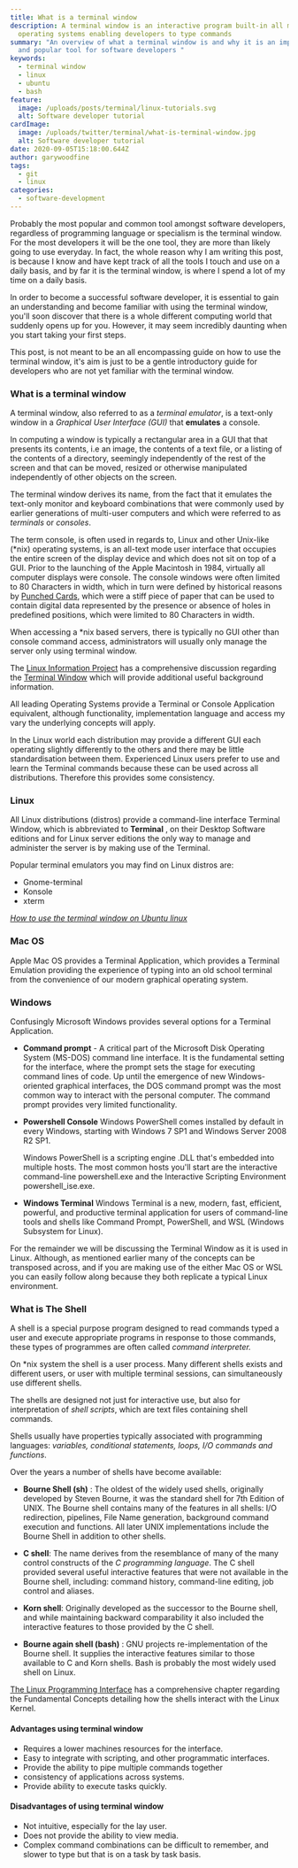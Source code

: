 ```yaml
---
title: What is a terminal window
description: A terminal window is an interactive program built-in all major
  operating systems enabling developers to type commands
summary: "An overview of what a terminal window is and why it is an important
  and popular tool for software developers "
keywords:
  - terminal window
  - linux
  - ubuntu
  - bash
feature:
  image: /uploads/posts/terminal/linux-tutorials.svg
  alt: Software developer tutorial
cardImage:
  image: /uploads/twitter/terminal/what-is-terminal-window.jpg
  alt: Software developer tutorial
date: 2020-09-05T15:18:00.644Z
author: garywoodfine
tags:
  - git
  - linux
categories:
  - software-development
---
```

Probably the most popular and common tool amongst software developers, regardless of programming language or specialism is the terminal window.  For the most developers it will be the one tool, they are more than likely going to use everyday. In fact, the whole reason why I am writing this post, is because I know and have kept track of all the tools I touch and use on a daily basis, and by far it is the terminal window, is where I spend a lot of my time on a daily basis.

In order to become a successful software developer, it is essential to gain an understanding and become familiar with using the terminal window, you'll soon discover that there is a whole different computing world that suddenly opens up for you.  However, it may seem incredibly daunting when you start taking your first steps.

This post, is not meant to be an all encompassing guide on how to use the terminal window,  it's aim is just to be a gentle introductory guide for developers who are not yet familiar with the terminal window.

### What is a terminal window

A terminal window, also referred to as a *terminal emulator*, is a text-only window in a *Graphical User Interface (GUI)* that **emulates** a console.   

In computing a window is typically a rectangular area in a GUI that that presents its contents, i.e an image, the contents of a text file, or a listing of the contents of a directory, seemingly independently of the rest of the screen and that can be moved, resized or otherwise manipulated independently of other objects on the screen.

The terminal window derives its name, from the fact that it emulates the text-only monitor and keyboard combinations that were commonly used by earlier generations of multi-user computers and which were referred to as *terminals* or *consoles*.

The term console, is often used in regards to, Linux and other Unix-like (*nix) operating systems, is an all-text mode user interface that occupies the entire screen of the display device and which does not sit on top of a GUI. Prior to the launching of the Apple Macintosh in 1984, virtually all computer displays were console. The console windows were often limited
to 80 Characters in width, which in turn were defined by historical reasons by [Punched Cards](https://en.wikipedia.org/wiki/Punched_card#IBM_80-column_punched_card_formats_and_character_codes "Punched Card | Wikipedia"), which were a stiff piece of paper that can be used to contain digital data represented by the presence or absence of holes in predefined positions, which were limited to 80 Characters in width.

When accessing a *nix based servers, there is typically no GUI other than console command access, administrators will usually only manage the server only using terminal window.

The [Linux Information Project](http://www.linfo.org/index.html) has a comprehensive discussion regarding the [Terminal Window](http://www.linfo.org/terminal_window.html)
 which will provide additional useful background information.

All leading Operating Systems provide a Terminal or Console Application equivalent,  although functionality, implementation language and access my vary the underlying concepts will apply. 

In the Linux world each distribution may provide a different GUI each operating slightly differently to the others and there may be little standardisation between them. Experienced Linux users prefer to use and learn the Terminal commands because these can be used across all distributions. Therefore this provides some consistency. 

### Linux

All Linux distributions (distros) provide a command-line interface Terminal Window, which is abbreviated to **Terminal** , on their Desktop Software editions and for Linux server editions the only way to manage and administer the server is by making use of the Terminal.  

Popular terminal emulators you may find on Linux distros are:
* Gnome-terminal
* Konsole
* xterm

*[How to use the terminal window on Ubuntu linux](https://geekiam.io/how-to-use-the-linux-terminal-window-on-ubuntu/)*

### Mac OS

Apple Mac OS provides a Terminal Application, which provides a Terminal Emulation providing the experience of typing into an old school terminal from the convenience of our modern graphical operating system.

### Windows

Confusingly Microsoft Windows provides several options for a Terminal Application.

* **Command prompt** - A critical part of the Microsoft Disk Operating System (MS-DOS) command line interface. It is the fundamental setting for the interface, where the prompt sets the stage for executing command lines of code. Up until the emergence of new Windows-oriented graphical interfaces, the DOS command prompt was the most common way to interact with the personal computer.  The command prompt provides very limited functionality.

* **Powershell Console**
  Windows PowerShell comes installed by default in every Windows, starting with Windows 7 SP1 and Windows Server 2008 R2 SP1. 

  Windows PowerShell is a scripting engine .DLL that's embedded into multiple hosts. The most common hosts you'll start are the interactive command-line powershell.exe and the Interactive Scripting Environment powershell_ise.exe.
  
* **Windows Terminal**
  Windows Terminal is a new, modern, fast, efficient, powerful, and productive terminal application for users of command-line tools and shells like Command Prompt, PowerShell, and WSL (Windows Subsystem for Linux).

For the remainder we will be discussing the Terminal Window as it is used in Linux.  Although, as mentioned earlier many of the concepts can be transposed across, and if you are making use of the either Mac OS or WSL you can easily follow along because they both replicate a typical Linux environment.

### What is The Shell

A shell is a special purpose program designed to read commands typed a user and execute appropriate programs in response to those commands, these types of programmes are often called *command interpreter.*

On *nix system the shell is a user process. Many different shells exists and different users, or user with multiple terminal sessions, can simultaneously use different shells.

The shells are designed not just for interactive use, but also for interpretation of *shell scripts*, which are text files containing shell commands. 

Shells usually have properties typically associated with programming languages: *variables, conditional statements, loops, I/O commands and functions*. 

Over the years a number of shells have become available:

* **Bourne Shell (sh)** : The oldest of the widely used shells, originally developed by Steven Bourne, it was the standard shell for 7th Edition of UNIX. The Bourne shell contains many of the features in all shells: I/O redirection, pipelines, File Name generation, background command execution and functions. All later UNIX implementations include the Bourne Shell in addition to other shells.

* **C shell**: The name derives from the resemblance of many of the many control constructs of the *C programming language*. The C shell provided several useful interactive features that were not available in the Bourne shell, including: command history, command-line editing, job control and aliases.

* **Korn shell**: Originally developed as the successor to the Bourne shell, and while maintaining backward comparability it also included the interactive features to those provided by the C shell.

* **Bourne again shell (bash)** : GNU projects re-implementation of the Bourne shell. It supplies the interactive features similar to those available to C and Korn shells.  Bash is probably the most widely used shell on Linux.

[The Linux Programming Interface](https://amzn.to/2F8btfc) has a comprehensive chapter regarding the Fundamental Concepts detailing how the shells interact with the Linux Kernel. 

#### Advantages using terminal window

* Requires a lower machines resources for the interface.
* Easy to integrate with scripting, and other programmatic interfaces.
* Provide the ability to pipe multiple commands together
* consistency of applications across systems. 
* Provide ability to execute tasks quickly. 

#### Disadvantages of using terminal window

* Not intuitive, especially for the lay user.
* Does not provide the ability to view media.
* Complex command combinations can be difficult to remember, and slower to type but that is on a task by task basis.
